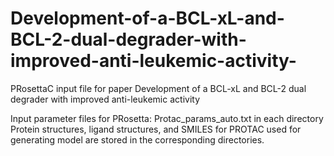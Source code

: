 # Development-of-a-BCL-xL-and-BCL-2-dual-degrader-with-improved-anti-leukemic-activity-
PRosettaC input file for paper Development of a BCL-xL and BCL-2 dual degrader with improved anti-leukemic activity 

Input parameter files for PRosetta: Protac_params_auto.txt in each directory
Protein structures, ligand structures, and SMILES for PROTAC used for generating model are stored in the corresponding directories.
